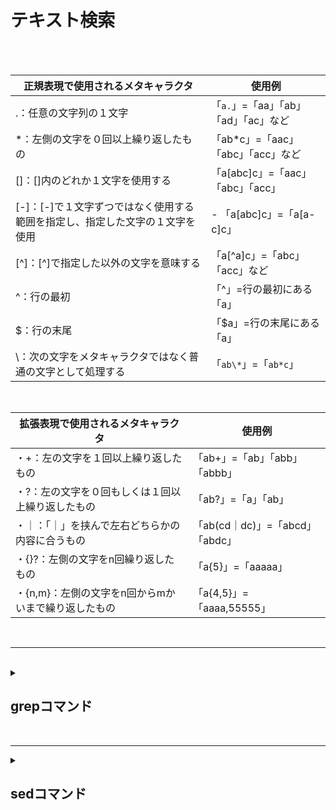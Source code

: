 # テキスト検索

<br> 
<br>

| 正規表現で使用されるメタキャラクタ                                            | 使用例                             |
| ----------------------------------------------------------------------------- | ---------------------------------- |
| .：任意の文字列の１文字                                                     | 「`a.`」=「aa」「ab」「ad」「ac」など |
| *：左側の文字を０回以上繰り返したもの                                       | 「ab*c」=「aac」「abc」「acc」など |
| []：[]内のどれか１文字を使用する                                            | 「a[abc]c」=「aac」「abc」「acc」  |
| [-]：[-]で１文字ずつではなく使用する範囲を指定し、指定した文字の１文字を使用 | -   「a[abc]c」=「a[a-c]c」        |
| [^]：[^]で指定した以外の文字を意味する                                       | 「a[^a]c」=「abc」「acc」など      |
| ^：行の最初                                                                 | 「^」=行の最初にある「a」          |
| $：行の末尾                                                                 | 「$a」=行の末尾にある「a」         |
| \：次の文字をメタキャラクタではなく普通の文字として処理する                 | 「`ab\*`」=「`ab*c`」                  |


<br>


| 拡張表現で使用されるメタキャラクタ                  | 使用例                          |
| --------------------------------------------------- | ------------------------------- |
| ・+：左の文字を１回以上繰り返したもの               | 「ab+」=「ab」「abb」「abbb」   |
| ・?：左の文字を０回もしくは１回以上繰り返したもの   | 「ab?」=「a」「ab」             |
| ・｜：「｜」を挟んで左右どちらかの内容に合うもの    | 「ab(cd｜dc)」=「abcd」「abdc」 |
| ・{}?：左側の文字をn回繰り返したもの                | 「a{5}」=「aaaaa」              |
| ・{n,m}：左側の文字をn回からmかいまで繰り返したもの | 「a{4,5}」=「aaaa,55555」       |


<br>

--------------------------------------------------------------------

<br>

<details>
<summary>
  
## grepコマンド
</summary>

<br>
  
| コマンド   | 基本構文                                    | 説明                                                                                                     |
| ---------- | ------------------------------------------- | -------------------------------------------------------------------------------------------------------- |
| ***grep*** | grep [オプション] 検索パターン [ファイル名] | ファイルや標準入出力から、正規表現の特定パターンにマッチする文字列を含む行を検索するにはgrepコマンドを利用する |

| ***オプション*** | 説明                                                                                               | ***引数***          |
| ---------------- | -------------------------------------------------------------------------------------------------- | ------------------- |
| -c               | パターン（検索内容）があった行数を指定                                                             | 検索内容 ファイル名 |
| -f               | ファイル名：パターンをファイルから読み込む                                                         |                     |
| -i               | 検索時に大文字と小文字を区別しないい                                                               |                     |
| -n               | 検索結果だけでなく行番号も表示                                                                     |                     |
| -v               | 検索内容がなかった行を表示する                                                                     |                     |
| -E               | 拡張正規表現を使用(egrepと同様)                                                                    |
| -F               | 検索パターンを正規表現することなく固定文字列とする（fgrepと同様）                                  |                     |
|                  |                                                                                                    |
| 備考             | ・ファイルの中に指定した文字列があるか検索する                                                     |
|                  | ・**拡張正規表現**を使うときは「**egrep**」、**正規表現を使わない場合は「fgrep**」コマンドも使える |

</details>




<br>

--------------------------------------------------------------------

<details>
<summary>
  
##  sedコマンド
</summary>

<br>
  
| コマンド  | 基本構文                                                                    | 説明                                                                |
| --------- | --------------------------------------------------------------------------- | ------------------------------------------------------------------- |
| ***sed*** | sed [オプション] 編集コマンド [ファイル名]                                  | ファイルや標準入力の内容を編集して表示するにはsedコマンドを利用する |
|           | sed [オプション] ***-e*** 編集コマンド1 [-e 編集コマンド2 ...] [ファイル名] |
|           | sed [オプション] ***-f*** スクリプト [ファイル名]                           |


| オプション | 説明                                                                                 | 引数              |
| ---------- | ------------------------------------------------------------------------------------ | ----------------- |
| ・-i       | 編集（削除・置換）した内容をファイルの上書きする                                     | コマンド ファイル |
| ・-e       | 編集コマンドを指定（編集コマンドが１つの場合は省略可）                               |                   |
| ・-f       | 編集コマンドを記述たコマンドを指定                                                   |                   |
| 備考       | ・テキストストリーム（テキストファイルなど）に対して、指定された形で削除や置換を行う |
|            | ・コマンドを指定する事によって削除するか置換するかを選べる                           |
|            | ・「-i」オプションを指定しない限り、ファイルは、上書き保存されない                   |

<br>

| 編集コマンド                       | 説明                                             |
| ---------------------------------- | ------------------------------------------------ |
| **sコマンド（置換）**              |                                                  |
| s/文字列１/文字列２/               | 各行の最初に現れる文字列１を文字列２に置換       |
| **併用可能オプション**             |
| s/文字列１/文字列２/g              | ***g***：全ての文字列１を置換対象にする          |
| s/文字列１/文字列２/i              | ***i***：文字列１の大文字と小文字を区別しない    |
| s/文字列１/&を含む文字列２/        | ***&*** ：文字列１を参照し、置換結果に再利用する |
|                                    |                                                  |
| **dコマンド（行の削除）**          |                                                  |
| /文字列/d                          | 文字列が含まれる行を削除                         |
| 行番号１,行番号２d                 | 行番号１から行番号２までの行を削除               |
|                                    |                                                  |
| **yコマンド（文字の一括置換）**    |                                                  |
| y/文字１文字２.../文字３文字４.../ | 文字１を文字３に、文字２を文字４に               |

</details>

<br>

